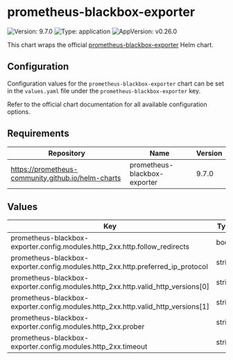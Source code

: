 # prometheus-blackbox-exporter

![Version: 9.7.0](https://img.shields.io/badge/Version-9.7.0-informational?style=flat-square) ![Type: application](https://img.shields.io/badge/Type-application-informational?style=flat-square) ![AppVersion: v0.26.0](https://img.shields.io/badge/AppVersion-v0.26.0-informational?style=flat-square)

This chart wraps the official [prometheus-blackbox-exporter](https://github.com/prometheus-community/helm-charts/tree/main/charts/prometheus-blackbox-exporter) Helm chart.

## Configuration

Configuration values for the `prometheus-blackbox-exporter` chart can be set in the `values.yaml` file under the `prometheus-blackbox-exporter` key.

Refer to the official chart documentation for all available configuration options.

## Requirements

| Repository | Name | Version |
|------------|------|---------|
| https://prometheus-community.github.io/helm-charts | prometheus-blackbox-exporter | 9.7.0 |

## Values

| Key | Type | Default | Description |
|-----|------|---------|-------------|
| prometheus-blackbox-exporter.config.modules.http_2xx.http.follow_redirects | bool | `true` |  |
| prometheus-blackbox-exporter.config.modules.http_2xx.http.preferred_ip_protocol | string | `"ip4"` |  |
| prometheus-blackbox-exporter.config.modules.http_2xx.http.valid_http_versions[0] | string | `"HTTP/1.1"` |  |
| prometheus-blackbox-exporter.config.modules.http_2xx.http.valid_http_versions[1] | string | `"HTTP/2.0"` |  |
| prometheus-blackbox-exporter.config.modules.http_2xx.prober | string | `"http"` |  |
| prometheus-blackbox-exporter.config.modules.http_2xx.timeout | string | `"5s"` |  |
